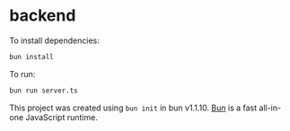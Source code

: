 # backend

To install dependencies:

```bash
bun install
```

To run:

```bash
bun run server.ts
```

This project was created using `bun init` in bun v1.1.10. [Bun](https://bun.sh) is a fast all-in-one JavaScript runtime.
